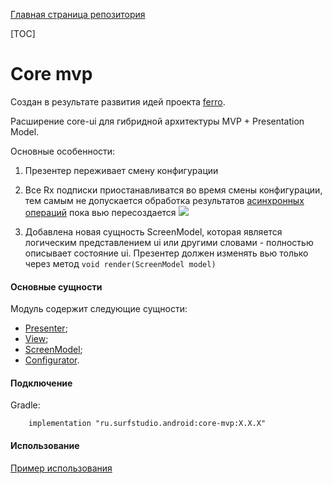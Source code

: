 [Главная страница репозитория](../docs/main.md)

[TOC]

# Core mvp
Создан в результате развития идей проекта [ferro](https://github.com/MaksTuev/ferro).

Расширение core-ui для гибридной архитектуры MVP + Presentation Model.

Основные особенности:

1. Презентер переживает смену конфигурации

2. Все Rx подписки приостанавливатся во время смены конфигурации,
тем самым не допускается обработка результатов [асинхронных операций][async]
пока вью пересоздается
![](https://raw.githubusercontent.com/MaksTuev/ferro/master/ferro.gif)
3. Добавлена новая сущность ScreenModel, которая является логическим
представлением ui или другими словами - полностью описывает состояние ui.
Презентер должен изменять вью только через метод ```void render(ScreenModel model)```

#### Основные сущности

Модуль содержит следующие сущности:

* [Presenter](docs/presenter.md);
* [View](docs/view.md);
* [ScreenModel](docs/screen_model.md);
* [Configurator](docs/configurator.md).


#### Подключение
Gradle:
```
    implementation "ru.surfstudio.android:core-mvp:X.X.X"
```

#### Использование

[Пример использования](../core-mvp-sample)


[async]: ../docs/common/async.md
